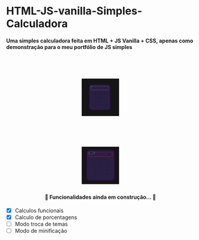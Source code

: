 <h1> HTML-JS-vanilla-Simples-Calculadora </h1>

<h4> Uma simples calculadora feita em HTML + JS Vanilla + CSS, apenas como demonstração para o meu portfólio de JS simples <h4>

<br>
	
<h1 align="center">
  <img style="width: 100px; height: 100px" alt="Imagem demonstração" title="Demonstração de Front-End" src="./images/image1.png" />
</h1>

<br>

<h1 align="center">
  <img style="width: 100px; height: 100px" alt="Imagem demonstração" title="Demonstração de Front-End" src="./images/image2.png" />
</h1>



<h4 align="center"> 
	🚧  Funcionalidades ainda em construção...  🚧
</h4>

- [x] Calculos funcionais
- [x] Calculo de porcentagens
- [ ] Modo troca de temas
- [ ] Modo de minificação
